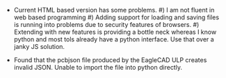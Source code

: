 * Current HTML based version has some problems. 
    #) I am not fluent in web based programming
    #) Adding support for loading and saving files is running into problems due to security features of browsers.
    #) Extending with new features is providing a bottle neck whereas I know python and most tols already have a python interface. Use that over a janky JS solution. 

* Found that the pcbjson file produced by the EagleCAD ULP creates invalid JSON. Unable to import the file into python directly. 
